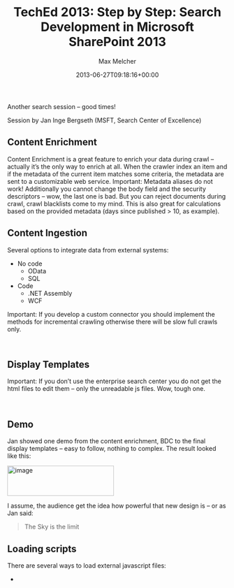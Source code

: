 ﻿---
title: 'TechEd 2013: Step by Step: Search Development in Microsoft SharePoint 2013'
author: Max Melcher
aliases:
   - "/post/2013-06-27-teched-2013-step-by-step-search-development-in-microsoft-sharepoint-2013/"
2013: "06"
type: post
date: 2013-06-27T09:18:16+00:00
url: /2013/06/teched-2013-step-by-step-search-development-in-microsoft-sharepoint-2013/
yourls_shorturl:
  - http://melcher.it/s/Z
categories:
  - Search
  - TechEd

---
Another search session – good times!

<!--more-->

Session by Jan Inge Bergseth (MSFT, Search Center of Excellence)

## Content Enrichment

Content Enrichment is a great feature to enrich your data during crawl – actually it’s the only way to enrich at all. When the crawler index an item and if the metadata of the current item matches some criteria, the metadata are sent to a customizable web service. Important: Metadata aliases do not work! Additionally you cannot change the body field and the security descriptors – wow, the last one is bad. But you can reject documents during crawl, crawl blacklists come to my mind. This is also great for calculations based on the provided metadata (days since published > 10, as example).

## 

## Content Ingestion

Several options to integrate data from external systems:

  * No code 
      * OData
      * SQL
  * Code 
      * .NET Assembly
      * WCF

Important: If you develop a custom connector you should implement the methods for incremental crawling otherwise there will be slow full crawls only.

&nbsp;

## Display Templates

Important: If you don’t use the enterprise search center you do not get the html files to edit them – only the unreadable js files. Wow, tough one.

&nbsp;

## Demo

Jan showed one demo from the content enrichment, BDC to the final display templates – easy to follow, nothing to complex. The result looked like this:

[<img style="background-image: none; padding-top: 0px; padding-left: 0px; display: inline; padding-right: 0px; border-width: 0px;" title="image" alt="image" src="http://melcher.it/wp-content/uploads/image_thumb17.png" width="244" height="69" border="0" />][1]

I assume, the audience get the idea how powerful that new design is – or as Jan said:

> The Sky is the limit

## 

## Loading scripts

There are several ways to load external javascript files:

  * <script> tag
  * SP.SOD
  * $includeScript
  * or load them in the masterpage

Jan recommended to add big javascript files in the masterpage so that when you hit the search center, the scripts are already loaded. I think this is good for certain situations, in a big environment this is unmaintainable and can cause that you bloat up your masterpage.

&nbsp;

## Hover Templates

In a short example Jan showed how to extend the hover template with some client object model calls to get the best ranked items related to the current item – good one!

<div style="width: 254px" class="wp-caption alignnone">
  <a class="thickbox" href="http://melcher.it/wp-content/uploads/2013-06-27T11-13-11_4.jpg"><img style="background-image: none; padding-top: 0px; padding-left: 0px; display: inline; padding-right: 0px; border: 0px;" title="2013-06-27T11-13-11_4" alt="2013-06-27T11-13-11_4" src="http://melcher.it/wp-content/uploads/2013-06-27T11-13-11_4_thumb.jpg" width="244" height="184" border="0" /></a>
  
  <p class="wp-caption-text">
    Loading related items in the hover templates. Here you can see best ranked items
  </p>
</div>

## 

## Slides / Recording

You can grab the slides or watch the recording [here][2].

&nbsp;

## My evaluation

Step by step – straight forward demo, enjoyed it! Thanks again, Jan.

 [1]: http://melcher.it/wp-content/uploads/image17.png
 [2]: http://channel9.msdn.com/Events/TechEd/Europe/2013/SES-B311#fbid=brbMsfI4lBZ
